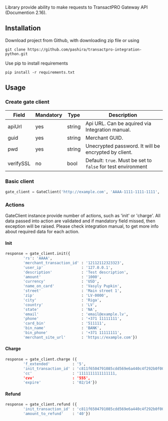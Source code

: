 Library provide ability to make requests to TransactPRO Gateway API (Documention 2.16).

## Installation

Download project from Github, with downloading zip file or using
```
git clone https://github.com/pashira/transactpro-integration-python.git
```

Use pip to install requirements
```
pip install -r requirements.txt
```

## Usage
### Create gate client
| Field     | Mandatory | Type   | Description                                                          |
|-----------|-----------|--------|----------------------------------------------------------------------|
| apiUrl    | yes       | string | Api URL. Can be aquired via Integration manual.                      |
| guid      | yes       | string | Merchant GUID.                                                       |
| pwd       | yes       | string | Unecrypted password. It will be encrypted by client.                 |
| verifySSL | no        | bool   | Default: ```true```. Must be set to ```false``` for test environment |

### Basic client
```python
gate_client = GateClient('http://example.com', 'AAAA-1111-1111-1111', 'mypass')
```

### Actions
GateClient instance provide number of actions, such as 'init' or 'charge'.
All data passed into action are validated and if mandatory field missed, then exception will be raised.
Please check integration manual, to get more info about required data for each action.

#### Init
```python
response = gate_client.init({
        'rs': 'AAAA',
        'merchant_transaction_id' : '12112112323323',
        'user_ip'                 : '127.0.0.1',
        'description'             : 'Test description',
        'amount'                  : '1000',
        'currency'                : 'USD',
        'name_on_card'            : 'Vasyly Pupkin',
        'street'                  : 'Main street 1',
        'zip'                     : 'LV-0000',
        'city'                    : 'Riga',
        'country'                 : 'LV',
        'state'                   : 'NA',
        'email'                   : 'email@example.lv',
        'phone'                   : '+371 11111111',
        'card_bin'                : '511111',
        'bin_name'                : 'BANK',
        'bin_phone'               : '+371 11111111',
        'merchant_site_url'       : 'https://example.com'})
```

#### Charge
```python
response = gate_client.charge ({
        'f_extended'          : '5',
        'init_transaction_id' : 'c811f6504791085cdd569e6a440c4f292b0f0003',
        'cc'                  : '1111111111111111,
        'cvv'                 : '555',
        'expire'              : '02/14'})
```

#### Refund
```python
response = gate_client.refund ({
        'init_transaction_id' : 'c811f6504791085cdd569e6a440c4f292b0f0003',
        'amount_to_refund'    : '40'})
```